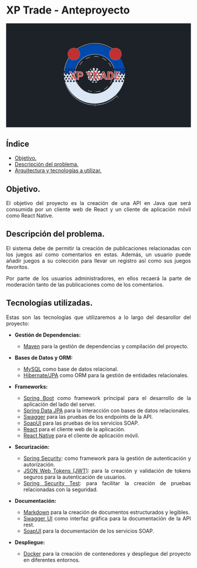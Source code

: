 <div align="justify">

# XP Trade - Anteproyecto

<div align="center">
    <img src="../img/cover-logo.png">
</div>


## Índice
- [Objetivo.](#objetivo)
- [Descripción del problema.](#descripción-del-problema)
- [Arquitectura y tecnologías a utilizar.](#tecnologías-utilizadas)


## Objetivo.

El objetivo del proyecto es la creación de una API en Java que será consumida por un cliente web de React y un cliente 
de aplicación móvil como React Native. 

## Descripción del problema.

El sistema debe de permitir la creación de publicaciones relacionadas con los juegos así como comentarios en estas. 
Además, un usuario puede añadir juegos a su colección para llevar un registro así como sus juegos favoritos.

Por parte de los usuarios administradores, en ellos recaerá la parte de moderación tanto de las publicaciones como de los comentarios.

## Tecnologías utilizadas.

Estas son las tecnologías que utilizaremos a lo largo del desarollor del proyecto:

- **Gestión de Dependencias:**
    - [Maven](https://www.mysql.com/) para la gestión de dependencias y compilación del proyecto.

- **Bases de Datos y ORM:**
    - [MySQL](https://www.sqlite.org/index.html) como base de datos relacional.
    - [Hibernate/JPA](https://hibernate.org/) como ORM para la gestión de entidades relacionales.

- **Frameworks:**
    - [Spring Boot](https://spring.io/projects/spring-boot) como framework principal para el desarrollo de la aplicación del lado del server.
    - [Spring Data JPA](https://spring.io/projects/spring-data-jpa) para la interacción con bases de datos relacionales.
    - [Swagger](https://swagger.io/) para las pruebas de los endpoints de la API.
    - [SoapUI](https://www.soapui.org/) para las pruebas de los servicios SOAP.
    - [React](https://es.react.dev/) para el cliente web de la aplicación.
    - [React Native](https://reactnative.dev/) para el cliente de aplicación móvil.

- **Securización:**
    - [Spring Security](https://spring.io/projects/spring-security): como framework para la gestión de autenticación y autorización.
    - [JSON Web Tokens (JWT)](https://jwt.io/): para la creación y validación de tokens seguros para la autenticación de usuarios.
    - [Spring Security Test](https://docs.spring.io/spring-security/reference/testing/overview.html): para facilitar la creación de pruebas relacionadas con la seguridad.

- **Documentación:**
    - [Markdown](https://daringfireball.net/projects/markdown/) para la creación de documentos estructurados y legibles.
    - [Swagger UI](https://swagger.io/tools/swagger-ui/) como interfaz gráfica para la documentación de la API rest.
    - [SoapUI](https://www.soapui.org/) para la documentación de los servicios SOAP.

- **Despliegue:**
    - [Docker](https://www.docker.com/) para la creación de contenedores y despliegue del proyecto en diferentes entornos.


</div>
